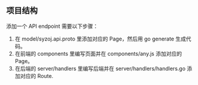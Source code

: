 项目结构
---

添加一个 API endpoint 需要以下步骤：
1. 在 model/syzoj.api.proto 里添加对应的 Page，然后用 go generate 生成代码。
2. 在前端的 components 里编写页面并在 components/any.js 添加对应的 Page。
3. 在后端的 server/handlers 里编写后端并在 server/handlers/handlers.go 添加对应的 Route.
